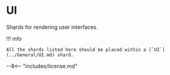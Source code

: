 # UI

Shards for rendering user interfaces.

!!! info

    All the shards listed here should be placed within a [`UI`](../General/UI.md) shard.

--8<-- "includes/license.md"
